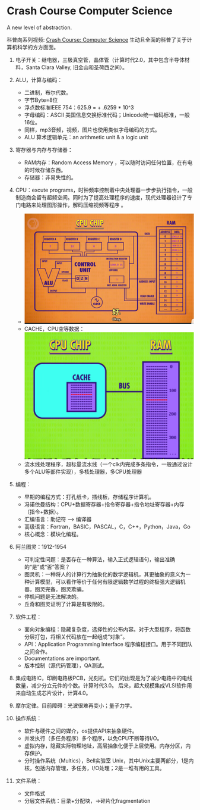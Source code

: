 # Crash Course Computer Science

A new level of abstraction.

科普向系列视频: [Crash Course: Computer Science](https://www.bilibili.com/video/BV1EW411u7th/?vd_source=9dd0fcc3d5398236875800270d02049a) 生动且全面的科普了关于计算机科学的方方面面。

1. 电子开关：继电器，三极真空管，晶体管（计算时代2.0，其中包含半导体材料，Santa Clara Valley, 旧金山和圣荷西之间）。

2. ALU，计算与编码：
    - 二进制，布尔代数。
    - 字节Byte=8位
    - 浮点数标准IEEE 754：625.9 = + .6259 * 10^3
    - 字母编码：ASCII 美国信息交换标准代码；Unicode统一编码标准，一般16位。
    - 同样，mp3音频，视频，图片也使用类似字母编码的方式。
    - ALU 算术逻辑单元：an arithmetic unit & a logic unit

3. 寄存器与内存与存储器：
    - RAM内存：Random Access Memory ，可以随时访问任何位置，在有电的时候存储东西。
    - 存储器：非易失性的。

4. CPU：excute programs，时钟频率控制着中央处理器一步步执行指令，一般制造商会留有超频空间。同时为了提高处理程序的速度，现代处理器设计了专门电路来处理图形操作，解码压缩视频等程序  。

    - ![CPU](Crash%20Course%20Computer%20Science.assets/CPU.png)
    - CACHE，CPU空等数据：![CPU-Cache](Crash%20Course%20Computer%20Science.assets/CPU%20Cache.png)
    - 流水线处理程序，超标量流水线（一个clk内完成多条指令，一般通过设计多个ALU等部件实现），多核处理器，多CPU处理器

5. 编程：
    - 早期的编程方式：打孔纸卡，插线板，存储程序计算机。
    - 冯诺依曼结构：CPU+数据寄存器+指令寄存器+指令地址寄存器+内存（指令+数据）。
    - 汇编语言：助记符 --> 编译器
    - 高级语言：Fortran，BASIC，PASCAL，C，C++，Python，Java，Go
    - 核心概念：模块化编程。

6. 阿兰图灵：1912-1954
    - 可判定性问题：是否存在一种算法，输入正式逻辑语句，输出准确的“是”或“否”答案？
    - 图灵机：一种将人的计算行为抽象化的数学逻辑机，其更抽象的意义为一种计算模型，可以看作等价于任何有限逻辑数学过程的终极强大逻辑机器。图灵完备。图灵欺骗。
    - 停机问题是无法解决的。
    - 丘奇和图灵证明了计算是有极限的。

7. 软件工程：
    - 面向对象编程：隐藏复杂度，选择性的公布内容。对于大型程序，将函数分层打包，将相关代码放在一起组成“对象”。
    - API：Application Programming Interface 程序编程接口。用于不同团队之间合作。
    - Documentations are important.
    - 版本控制（源代码管理），QA测试。

8. 集成电路IC，印刷电路板PCB，光刻机。它们的出现是为了减少电路中的电线数量，减少分立元件的个数。计算时代3.0。 后来，超大规模集成VLSI软件用来自动生成芯片设计，计算4.0。

9. 摩尔定律。目前障碍：光波很难再变小；量子力学。

10. 操作系统：
    - 软件与硬件之间的媒介，os提供API来抽象硬件。
    - 并发执行（多任务程序）多个程序，以免CPU不断等待I/O。
    - 虚拟内存，隐藏实际物理地址，高层抽象化便于上层使用。内存分区，内存保护。
    - 分时操作系统（Multics），Bell实验室 Unix，其中Unix主要两部分，1是内核，包括内存管理，多任务，I/O处理；2是一堆有用的工具。

11. 文件系统：
    - 文件格式
    - 分层文件系统：目录+分配块，->碎片化fragmentation
